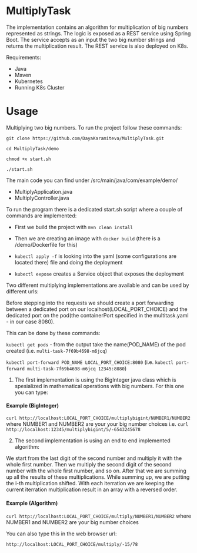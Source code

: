 # MultiplyTask
  
The implementation contains an algorithm for multiplication of big numbers represented as strings. The logic is exposed as a REST service using Spring Boot. The service accepts as an input the two big number strings and returns the multiplication result. The REST service is also deployed on K8s.

Requirements:
  - Java
  - Maven
  - Kubernetes
  - Running K8s Cluster

# Usage

Multiplying two big numbers.
To run the project follow these commands:

`git clone https://github.com/DayaKaramiteva/MultiplyTask.git`

`cd MultiplyTask/demo`

`chmod +x start.sh`

`./start.sh`


The main code you can find under /src/main/java/com/example/demo/
  - MultiplyApplication.java
  - MultiplyController.java

To run the program there is a dedicated start.sh script where a couple of commands are implemented:

- First we build the project with `mvn clean install` 

- Then we are creating an image with `docker build` (there is a /demo/Dockerfile for this)

- `kubectl apply -f` is looking into the yaml (some configurations are located there) file and doing the deployment

- `kubectl expose` creates a Service object that exposes the deployment


Two different multiplying implementations are available and can be used by different urls:

Before stepping into the requests we should create a port forwarding between a dedicated port on our localhost(LOCAL_PORT_CHOICE) and the dedicated port on the pod(the containerPort specified in the multitask.yaml - in our case 8080). 

This can be done by these commands:

`kubectl get pods` - from the output take the name(POD_NAME) of the pod created (i.e. `multi-task-7f69b4698-m6jcq`)

`kubectl port-forward POD_NAME LOCAL_PORT_CHOICE:8080` (i.e. `kubectl port-forward multi-task-7f69b4698-m6jcq 12345:8080`)

1. The first implementation is using the BigInteger java class which is spesialized in mathematical operations with big numbers. 
   For this one you can type:
#### Example (BigInteger)
`curl http://localhost:LOCAL_PORT_CHOICE/multiplybigint/NUMBER1/NUMBER2` where NUMBER1 and NUMBER2 are your your big number choices 
i.e. `curl http://localhost:12345/multiplybigint/5/-6543245678`
  
2. The second implementation is using an end to end implemented algorithm: 
  
  We start from the last digit of the second number and multiply it with the whole first number. Then we multiply the second digit of the second number with the whole first number, and so on. After that we are summing up all the results of these multiplications. While summing up, we are putting the i-th multiplication shifted. With each iterration we are keeping the current iterration multiplication result in an array with a reversed order.

  #### Example (Algorithm)
  `curl http://localhost:LOCAL_PORT_CHOICE/multiply/NUMBER1/NUMBER2` where NUMBER1 and NUMBER2 are your big number choices
  
  You can also type this in the web browser url:
  
  `http://localhost:LOCAL_PORT_CHOICE/multiply/-15/78`
  
  
   
